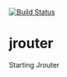 [![Build Status](https://travis-ci.org/Javlopez/jrouter.svg?branch=master)](https://travis-ci.org/Javlopez/jrouter)

# jrouter

Starting Jrouter

